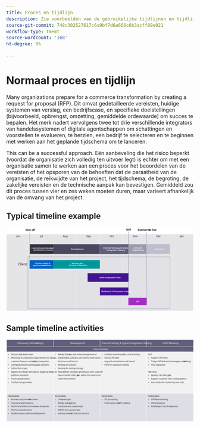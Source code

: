 ```yaml
---
title: Proces en tijdlijn
description: Zie voorbeelden van de gebruikelijke tijdlijnen en tijdlijnactiviteiten voor de implementatie van Adobe Commerce.
source-git-commit: 748c302527617c6a9bf7d6e666c6b3acff89e021
workflow-type: tm+mt
source-wordcount: '168'
ht-degree: 0%

---
```



# Normaal proces en tijdlijn

Many organizations prepare for a commerce transformation by creating a request for proposal (RFP). Dit omvat gedetailleerde vereisten, huidige systemen van verslag, een bedrijfscase, en specifieke doelstellingen (bijvoorbeeld, opbrengst, omzetting, gemiddelde ordewaarde) om succes te bepalen. Het merk nadert vervolgens twee tot drie verschillende integrators van handelssystemen of digitale agentschappen om schattingen en voorstellen te evalueren, te herzien, een bedrijf te selecteren en te beginnen met werken aan het geplande tijdschema om te lanceren.

This can be a successful approach. Eén aanbeveling die het risico beperkt (voordat de organisatie zich volledig ten uitvoer legt) is echter om met een organisatie samen te werken aan een proces voor het beoordelen van de vereisten of het opsporen van de behoeften dat de paraatheid van de organisatie, de reikwijdte van het project, het tijdschema, de begroting, de zakelijke vereisten en de technische aanpak kan bevestigen. Gemiddeld zou dit proces tussen vier en zes weken moeten duren, maar varieert afhankelijk van de omvang van het project.

## Typical timeline example

![Voorbeeld van een tijdlijn voor standaardimplementatie](../../assets/playbooks/timeline-example.svg)

## Sample timeline activities

![Sample commerce implementation timeline activities](../../assets/playbooks/timeline-activities-example.svg)
